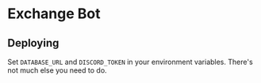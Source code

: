 # Exchange Bot

## Deploying

Set `DATABASE_URL` and `DISCORD_TOKEN` in your environment variables.
There's not much else you need to do.

